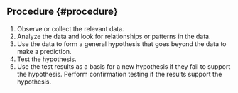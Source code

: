 ## Procedure {#procedure}

1.  Observe or collect the relevant data.
2.  Analyze the data and look for relationships or patterns in the data.
3.  Use the data to form a general hypothesis that goes beyond the data to make a prediction.
4.  Test the hypothesis.
5.  Use the test results as a basis for a new hypothesis if they fail to support the hypothesis. Perform confirmation testing if the results support the hypothesis.
